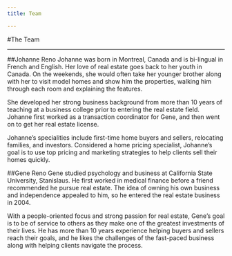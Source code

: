 ```yaml
---
title: Team

---
```




#The Team
***
##Johanne Reno
Johanne was born in Montreal, Canada and is bi-lingual in French and English. Her love of real estate goes back to her youth in Canada. On the weekends, she would often take her younger brother along with her to visit model homes and show him the properties, walking him through each room and explaining the features.

She developed her strong business background from more than 10 years of teaching at a business college prior to entering the real estate field. Johanne first worked as a transaction coordinator for Gene, and then went on to get her real estate license.

Johanne’s specialities include first-time home buyers and sellers, relocating families, and investors. Considered a home pricing specialist, Johanne’s goal is to use top pricing and marketing strategies to help clients sell their homes quickly.

##Gene Reno
Gene studied psychology and business at California State University, Stanislaus. He first worked in medical finance before a friend recommended he pursue real estate. The idea of owning his own business and independence appealed to him, so he entered the real estate business in 2004.

With a people-oriented focus and strong passion for real estate, Gene’s goal is to be of service to others as they make one of the greatest investments of their lives. He has more than 10 years experience helping buyers and sellers reach their goals, and he likes the challenges of the fast-paced business along with helping clients navigate the process.
